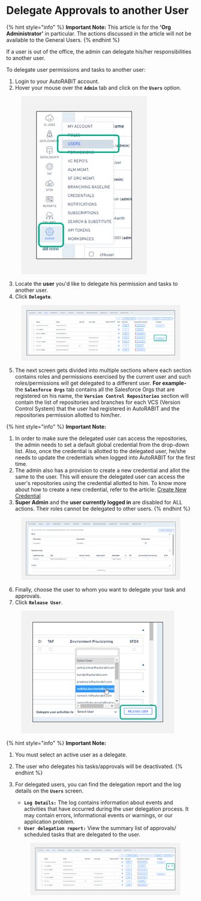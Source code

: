 # Delegate Approvals to another User

{% hint style="info" %}
**Important Note:** This article is for the **'Org Administrator'** in particular. The actions discussed in the article will not be available to the General Users. &#x20;
{% endhint %}

If a user is out of the office, the admin can delegate his/her responsibilities to another user.

To delegate user permissions and tasks to another user:

1. Login to your AutoRABIT account.
2. Hover your mouse over the **`Admin`** tab and click on the **`Users`** option.

<figure><img src="../../../../.gitbook/assets/image (639).png" alt=""><figcaption></figcaption></figure>

3. Locate the **user** you'd like to delegate his permission and tasks to another user.&#x20;
4. Click **`Delegate`**.

<figure><img src="../../../../.gitbook/assets/image (640).png" alt=""><figcaption></figcaption></figure>

5. The next screen gets divided into multiple sections where each section contains roles and permissions exercised by the current user and such roles/permissions will get delegated to a different user. **For example-** the **`Salesforce Orgs`** tab contains all the Salesforce Orgs that are registered on his name, the **`Version Control Repositories`** section will contain the list of repositories and branches for each VCS (Version Control System) that the user had registered in AutoRABIT and the repositories permission allotted to him/her.

{% hint style="info" %}
**Important Note:**

1. In order to make sure the delegated user can access the repositories, the admin needs to set a default global credential from the drop-down list. Also, once the credential is allotted to the delegated user, he/she needs to update the credentials when logged into AutoRABIT for the first time.
2. The admin also has a provision to create a new credential and allot the same to the user. This will ensure the delegated user can access the user's repositories using the credential allotted to him. To know more about  how to create a new credential, refer to the article: [Create New Credential](https://knowledgebase.autorabit.com/arm/docs/create-users-credentials)
3. **Super Admin** and the **user currently logged in** are disabled for ALL actions. Their roles cannot be delegated to other users.
{% endhint %}

<figure><img src="../../../../.gitbook/assets/image (641).png" alt=""><figcaption></figcaption></figure>

6. Finally, choose the user to whom you want to delegate your task and approvals.
7. Click **`Release User`**.

<figure><img src="../../../../.gitbook/assets/image (642).png" alt="" width="408"><figcaption></figcaption></figure>

{% hint style="info" %}
**Important Note:**

1. You must select an active user as a delegate.
2. The user who delegates his tasks/approvals will be deactivated.
{% endhint %}

8.  For delegated users, you can find the delegation report and the log details on the **`Users`** screen.

    * **`Log Details:`** The log contains information about events and activities that have occurred during the user delegation process. It may contain errors, informational events or warnings, or our application problem.
    * **`User delegation report:`** View the summary list of approvals/ scheduled tasks that are delegated to the user.

    <figure><img src="../../../../.gitbook/assets/image (643).png" alt=""><figcaption></figcaption></figure>
